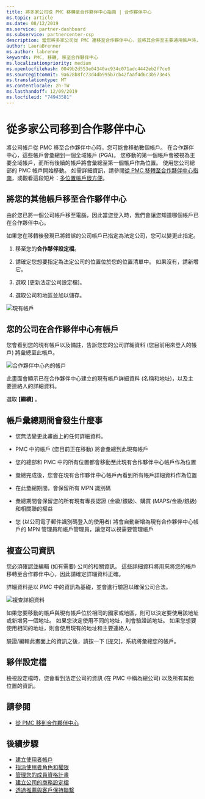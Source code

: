 ```yaml
---
title: 將多家公司從 PMC 移轉至合作夥伴中心指南 | 合作夥伴中心
ms.topic: article
ms.date: 08/12/2019
ms.service: partner-dashboard
ms.subservice: partnercenter-csp
description: 當您將多家公司從 PMC 遷移至合作夥伴中心，並將其合併至主要通用帳戶時，要知道的事項。
author: LauraBrenner
ms.author: labrenne
keywords: PMC, 移轉, 移至合作夥伴中心
ms.localizationpriority: medium
ms.openlocfilehash: 0049b2d553e04340ac934c071adc4442eb2f7ce0
ms.sourcegitcommit: 9a628b8fc73d4db995b7cb42faaf4d6c3b573e45
ms.translationtype: MT
ms.contentlocale: zh-TW
ms.lasthandoff: 12/09/2019
ms.locfileid: "74943581"
---
```

# <a name="moving-your-multiple-companies-to-partner-center"></a>從多家公司移到合作夥伴中心

將公司帳戶從 PMC 移至合作夥伴中心時，您可能會移動數個帳戶。 在合作夥伴中心，這些帳戶會彙總到一個全域帳戶 (PGA)。 您移動的第一個帳戶會被視為主要全域帳戶，而所有後續的帳戶將會彙總至第一個帳戶作為位置。 使用您公司總部的 PMC 帳戶開始移動。 如需詳細資訊，請參閱[從 PMC 移轉至合作夥伴中心指南](guide-to-migration.md)，或觀看這段短片：[多位置帳戶很方便](https://vimeo.com/290335248)。

## <a name="move-your-additional-accounts-into-partner-center"></a>將您的其他帳戶移至合作夥伴中心 

由於您已將一個公司帳戶移至電腦，因此當您登入時，我們會讓您知道哪個帳戶已在合作夥伴中心。 


如果您在移轉後發現已將錯誤的公司帳戶已指定為法定公司，您可以變更此指定。

1. 移至您的**合作夥伴設定檔**。

2. 請確定您想要指定為法定公司的位置位於您的位置清單中。 如果沒有，請新增它。

3. 選取 [更新法定公司設定檔]。

4. 選取公司和地區並加以儲存。

![現有帳戶](images/migration/accountwithus.png)

## <a name="your-company-has-an-account-in-partner-center"></a>您的公司在合作夥伴中心有帳戶

您會看到您的現有帳戶以及備註，告訴您您的公司詳細資料 (您目前用來登入的帳戶) 將彙總至此帳戶。

![合作夥伴中心內的帳戶](images/migration/existingaccount2.png)

此畫面會顯示已在合作夥伴中心建立的現有帳戶詳細資料 (名稱和地址)，以及主要連絡人的詳細資料。 

選取 **\[繼續\]** 。

## <a name="what-happens-during-consolidation-of-accounts"></a>帳戶彙總期間會發生什麼事

- 您無法變更此畫面上的任何詳細資料。 

- PMC 中的帳戶 (您目前正在移動) 將會彙總到此現有帳戶 

- 您的總部和 PMC 中的所有位置都會移動至此現有合作夥伴中心帳戶作為位置

- 彙總完成後，您會在現有合作夥伴中心帳戶內看到所有帳戶詳細資料作為位置 

- 在此彙總期間，會保留所有 MPN 識別碼

- 彙總期間會保留您的所有現有專長認證 (金級/銀級)、購買 (MAPS/金級/銀級) 和相關聯的權益

- 您 (以公司電子郵件識別碼登入的使用者) 將會自動新增為現有合作夥伴中心帳戶的 MPN 管理員和帳戶管理員，讓您可以視需要管理帳戶 


## <a name="review-your-company-information"></a>複查公司資訊

您必須確認並編輯 (如有需要) 公司的相關資訊。 這些詳細資料將用來將您的帳戶移轉至合作夥伴中心，因此請確定詳細資料正確。 

詳細資料是以 PMC 中的資訊為基礎，並會進行驗證以確保公司合法。 

![複查詳細資料](images/migration/review.png)

如果您要移動的帳戶與現有帳戶位於相同的國家或地區，則可以決定要使用該地址或新增另一個地址。 如果您決定使用不同的地址，則會驗證該地址。 如果您想要使用相同的地址，則會使用現有的地址和主要連絡人。

驗證/編輯此畫面上的資訊之後，請按一下 [提交]，系統將彙總您的帳戶。

## <a name="partner-profile"></a>夥伴設定檔

檢視設定檔時，您會看到法定公司的資訊 (在 PMC 中稱為總公司) 以及所有其他位置的資訊。

## <a name="see-also"></a>請參閱

- [從 PMC 移到合作夥伴中心](move-pmc-pc-map.md)

## <a name="next-steps"></a>後續步驟

- [建立使用者帳戶](create-user-accounts-and-set-permissions.md)
- [指派使用者角色和權限](permissions-overview.md)
- [管理您的成員資格計畫](renew-mpn-offers.md)
- [建立公司的商務設定檔](create-a-marketing-profile.md)
- [透過推薦與客戶保持聯繫](responding-to-referrals.md)
